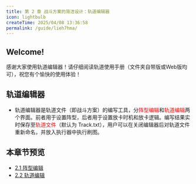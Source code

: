 ```yaml
---
title: 第 2 章 战斗方案的简洁设计：轨道编辑器
icon: lightbulb
createTime: 2025/04/08 13:36:58
permalink: /guide/lieh7hma/
---
```


## Welcome!

感谢大家使用轨道编辑器！请仔细阅读轨道使用手册（文件夹自带版或Web版均可），祝您有个愉快的使用体验！

## 轨道编辑器
- 轨道编辑器是轨道文件（即战斗方案）的编写工具，分<span style="color: red">阵型编辑</span>和<span style="color: red">轨道编辑</span>两个界面。前者用于设置阵型，后者用于设置放卡时机和放卡逻辑。编写结果实时保存至<span style="color: red">轨道文件</span>（默认为 Track.txt），用户可以在关闭编辑器后对轨道文件重新命名，并放入执行器中执行刷图。

## 本章节预览

- [2.1 阵型编辑](2.1.md)
- [2.2 轨道编辑](2.2.md)
